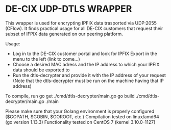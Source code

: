 # DE-CIX UDP-DTLS WRAPPER

This wrapper is used for encrypting IPFIX data trasported via UDP:2055 (CFlow).
It finds practical usage for all DE-CIX customers that request their subset of IFPIX data generated on our peering platform.


Usage:
 * Log in to the DE-CIX customer portal and look for IPFIX Export in the menu to the left (link to come...)
 * Choose a desired MAC adress and the IP address to which your IPFIX data should be exported to
 * Run the dtls-decrypter and provide it with the IP address of your request (Note that the dtls-decrypter must be run on the machine having that IP address)



To compile, run
go get ./cmd/dtls-decrypter/main.go
go build ./cmd/dtls-decrypter/main.go
./main


Please make sure that your Golang environment is properly configured ($GOPATH, $GOBIN, $GOROOT, etc.)
Compilation tested on linux/amd64 (go version 1.13.3)
Functionality tested on CentOS 7 (kernel 3.10.0-1127)
